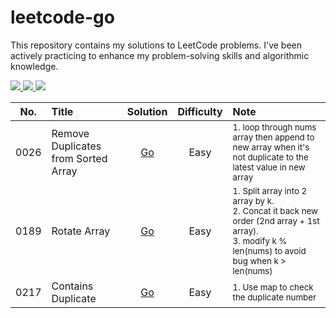 # leetcode-go

This repository contains my solutions to LeetCode problems. I've been actively practicing to enhance my problem-solving skills and algorithmic knowledge.

<a href="https://leetcode.com/nongbritee">
  <img src="https://img.shields.io/badge/Leetcode-orange?style=for-the-badge&logo=leetcode&logoColor=black"/>
</a>
<a href="https://www.linkedin.com/in/napong-jantaranimi-273983171">
  <img src="https://img.shields.io/badge/LinkedIn-0077B5?style=for-the-badge&logo=linkedin&logoColor=white"/> 
 </a> 
<a href="nongbriteenapong@gmail.com">
  <img src="https://img.shields.io/badge/Gmail-D14836?style=for-the-badge&logo=gmail&logoColor=white"/>
</a>

| No.  | Title              |                                            Solution                                             | Difficulty | Note                                                                                                                                                                |
|:----:|:-------------------|:-----------------------------------------------------------------------------------------------:|:----------:|:--------------------------------------------------------------------------------------------------------------------------------------------------------------------|
| 0026 | Remove Duplicates from Sorted Array |        [Go](https://github.com/NongBritee/leetcode-go/blob/main/leetcode/0026.Remove%20Duplicates%20from%20Sorted%20Array.go)        |   Easy     | <sub>1. loop through nums array then append to new array when it's not duplicate to the latest value in new array</sub>                                             |
| 0189 | Rotate Array       |    [Go](https://github.com/NongBritee/leetcode-go/blob/main/leetcode/0189.Rotate%20Array.go)    |    Easy    | <sub>1. Split array into 2 array by k.<br/> 2. Concat it back new order (2nd array + 1st array).<br/> 3. modify k % len(nums) to avoid bug when k > len(nums)</sub> |
| 0217 | Contains Duplicate | [Go](https://github.com/NongBritee/leetcode-go/blob/main/leetcode/0217.Contains%20Duplicate.go) |    Easy    | <sub>1. Use map to check the duplicate number</sub>                                                                                                                 |
